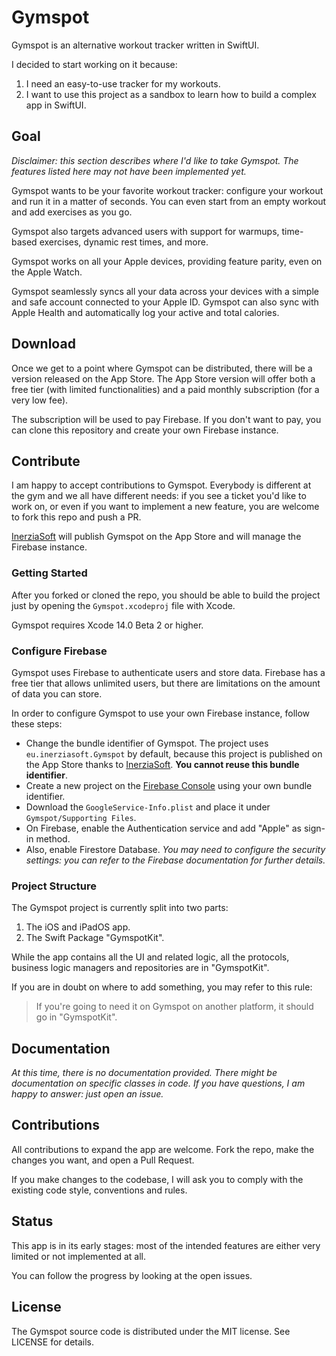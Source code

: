 # Gymspot
Gymspot is an alternative workout tracker written in SwiftUI.

I decided to start working on it because:

1. I need an easy-to-use tracker for my workouts.
2. I want to use this project as a sandbox to learn how to build a complex app in SwiftUI.

## Goal
*Disclaimer: this section describes where I'd like to take Gymspot. The features listed here may not have been implemented yet.*

Gymspot wants to be your favorite workout tracker: configure your workout and run it in a matter of seconds. You can even start from an empty workout and add exercises as you go.

Gymspot also targets advanced users with support for warmups, time-based exercises, dynamic rest times, and more.

Gymspot works on all your Apple devices, providing feature parity, even on the Apple Watch.

Gymspot seamlessly syncs all your data across your devices with a simple and safe account connected to your Apple ID. Gymspot can also sync with Apple Health and automatically log your active and total calories.

## Download
Once we get to a point where Gymspot can be distributed, there will be a version released on the App Store. The App Store version will offer both a free tier (with limited functionalities) and a paid monthly subscription (for a very low fee).

The subscription will be used to pay Firebase. If you don't want to pay, you can clone this repository and create your own Firebase instance.

## Contribute
I am happy to accept contributions to Gymspot. Everybody is different at the gym and we all have different needs: if you see a ticket you'd like to work on, or even if you want to implement a new feature, you are welcome to fork this repo and push a PR.

[InerziaSoft](https://inerziasoft.eu) will publish Gymspot on the App Store and will manage the Firebase instance.

### Getting Started
After you forked or cloned the repo, you should be able to build the project just by opening the `Gymspot.xcodeproj` file with Xcode.

Gymspot requires Xcode 14.0 Beta 2 or higher.

### Configure Firebase
Gymspot uses Firebase to authenticate users and store data. Firebase has a free tier that allows unlimited users, but there are limitations on the amount of data you can store.

In order to configure Gymspot to use your own Firebase instance, follow these steps:

- Change the bundle identifier of Gymspot. The project uses `eu.inerziasoft.Gymspot` by default, because this project is published on the App Store thanks to [InerziaSoft](https://inerziasoft.eu). **You cannot reuse this bundle identifier**.
- Create a new project on the [Firebase Console](https://console.firebase.google.com/) using your own bundle identifier.
- Download the `GoogleService-Info.plist` and place it under `Gymspot/Supporting Files`.
- On Firebase, enable the Authentication service and add "Apple" as sign-in method.
- Also, enable Firestore Database. *You may need to configure the security settings: you can refer to the Firebase documentation for further details.*

### Project Structure
The Gymspot project is currently split into two parts:

1. The iOS and iPadOS app.
2. The Swift Package "GymspotKit".

While the app contains all the UI and related logic, all the protocols, business logic managers and repositories are in "GymspotKit".

If you are in doubt on where to add something, you may refer to this rule:

> If you're going to need it on Gymspot on another platform, it should go in "GymspotKit".

## Documentation
*At this time, there is no documentation provided. There might be documentation on specific classes in code. If you have questions, I am happy to answer: just open an issue.*

## Contributions
All contributions to expand the app are welcome. Fork the repo, make the changes you want, and open a Pull Request.

If you make changes to the codebase, I will ask you to comply with the existing code style, conventions and rules.

## Status
This app is in its early stages: most of the intended features are either very limited or not implemented at all.

You can follow the progress by looking at the open issues.

## License
The Gymspot source code is distributed under the MIT license. See LICENSE for details.